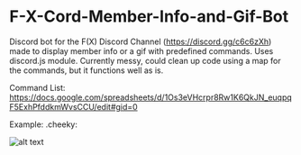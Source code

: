 # F-X-Cord-Member-Info-and-Gif-Bot
Discord bot for the F(X) Discord Channel (https://discord.gg/c6c6zXh) made to display member info or a gif with predefined commands. Uses discord.js module. Currently messy, could clean up code using a map for the commands, but it functions well as is.

Command List: https://docs.google.com/spreadsheets/d/1Os3eVHcrpr8Rw1K6QkJN_euqpqF5ExhPfddkmWvsCCU/edit#gid=0

Example: .cheeky:

![alt text](http://i.imgur.com/SQqbsOq.gif)
